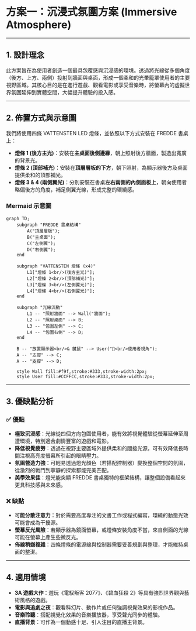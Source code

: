 # 方案一：沉浸式氛圍方案 (Immersive Atmosphere)

---

## 1. 設計理念

此方案旨在為使用者創造一個最具包覆感與沉浸感的環境。透過將光線從多個角度（後方、上方、兩側）投射到牆面與桌面，形成一個柔和的光暈籠罩使用者的主要視野區域。其核心目的是在進行遊戲、觀看電影或享受音樂時，將螢幕內的虛擬世界氛圍延伸到實體空間，大幅提升體驗的投入感。

---

## 2. 佈置方式與示意圖

我們將使用四條 VATTENSTEN LED 燈條，並依照以下方式安裝在 FREDDE 書桌上：

*   **燈條 1 (後方主光)**：安裝在**主桌面後側邊緣**，朝上照射後方牆面，製造出寬廣的背景光。
*   **燈條 2 (頂部補光)**：安裝在**頂層層板的下方**，朝下照射，為顯示器後方及桌面提供柔和的頂部補光。
*   **燈條 3 & 4 (兩側翼光)**：分別安裝在書桌**左右兩側的內側面板上**，朝向使用者略偏後方的角度，補足側翼光線，形成完整的環繞感。

### Mermaid 示意圖

```mermaid
graph TD;
    subgraph "FREDDE 書桌結構"
        A("頂層層板");
        B("主桌面");
        C("左側翼");
        D("右側翼");
    end

    subgraph "VATTENSTEN 燈條 (x4)"
        L1["燈條 1<br/>(後方主光)"];
        L2["燈條 2<br/>(頂部補光)"];
        L3["燈條 3<br/>(左側翼光)"];
        L4["燈條 4<br/>(右側翼光)"];
    end

    subgraph "光線流動"
        L1 -- "照射牆面" --> Wall("牆面");
        L2 -- "照射桌面" --> B;
        L3 -- "包圍左側" --> C;
        L4 -- "包圍右側" --> D;
    end

    B -- "放置顯示器<br/>& 鍵鼠" --> User("👤<br/>使用者視角");
    A -- "支撐" --> C;
    A -- "支撐" --> D;

    style Wall fill:#f9f,stroke:#333,stroke-width:2px;
    style User fill:#CCFFCC,stroke:#333,stroke-width:2px;
```

---

## 3. 優缺點分析

### ✅ 優點

*   **極致沉浸感**：光線從四個方向包圍使用者，能有效將視覺體驗從螢幕延伸至周遭環境，特別適合劇情豐富的遊戲和電影。
*   **降低視覺疲勞**：透過在視野主要區域外提供柔和的間接光源，可有效降低長時間注視高亮度螢幕所引起的眼睛壓力。
*   **氛圍營造力強**：可輕易透過燈光顏色（若搭配控制器）變換整個空間的氛圍，從激烈的戰鬥到寧靜的探索都能完美匹配。
*   **美學效果佳**：燈光能突顯 FREDDE 書桌獨特的框架結構，讓整個設備看起來更具科技感與未來感。

### ❌ 缺點

*   **可能分散注意力**：對於需要高度專注的文書工作或程式編寫，環繞的動態光效可能會成為干擾源。
*   **螢幕反光風險**：若顯示器為鏡面螢幕，或燈條安裝角度不當，來自側面的光線可能在螢幕上產生些微反光。
*   **佈線稍嫌複雜**：四條燈條的電源線與控制器需要妥善規劃與整理，才能維持桌面的整潔。

---

## 4. 適用情境

*   **3A 遊戲大作**：遊玩《電馭叛客 2077》、《碧血狂殺 2》等具有強烈世界觀與藝術風格的遊戲。
*   **電影與追劇之夜**：觀看科幻片、動作片或任何強調視覺效果的影視作品。
*   **音樂聆聽**：搭配視覺化效果的音樂播放器，享受聲光同步的體驗。
*   **直播背景**：可作為一個動感十足、引人注目的直播主背景。